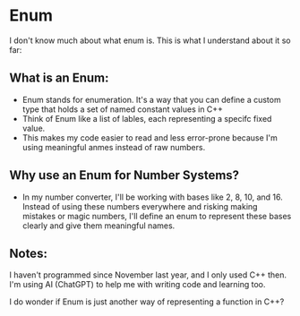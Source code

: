 # Enum

I don't know much about what enum is. This is what I understand about it so far:

## What is an Enum:
- Enum stands for enumeration. It's a way that you can define a custom type that holds a set of named constant values in C++
- Think of Enum like a list of lables, each representing a specifc fixed value.
- This makes my code easier to read and less error-prone because I'm using meaningful anmes instead of raw numbers.

## Why use an Enum for Number Systems?
- In my number converter, I'll be working with bases like 2, 8, 10, and 16. Instead of using these numbers everywhere and risking making mistakes or magic numbers, I'll define an enum to represent these bases clearly and give them meaningful names.

## Notes:

I haven't programmed since November last year, and I only used C++ then. I'm using AI (ChatGPT) to help me with writing code and learning too. 

I do wonder if Enum is just another way of representing a function in C++?
